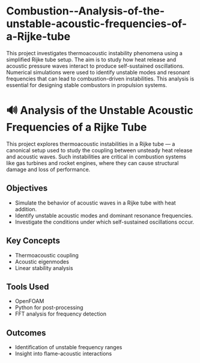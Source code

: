 # Combustion--Analysis-of-the-unstable-acoustic-frequencies-of-a-Rijke-tube
This project investigates thermoacoustic instability phenomena using a simplified Rijke tube setup. The aim is to study how heat release and acoustic pressure waves interact to produce self-sustained oscillations. Numerical simulations were used to identify unstable modes and resonant frequencies that can lead to combustion-driven instabilities. This analysis is essential for designing stable combustors in propulsion systems.

# 🔊 Analysis of the Unstable Acoustic Frequencies of a Rijke Tube

This project explores thermoacoustic instabilities in a Rijke tube — a canonical setup used to study the coupling between unsteady heat release and acoustic waves. Such instabilities are critical in combustion systems like gas turbines and rocket engines, where they can cause structural damage and loss of performance.

## Objectives
- Simulate the behavior of acoustic waves in a Rijke tube with heat addition.
- Identify unstable acoustic modes and dominant resonance frequencies.
- Investigate the conditions under which self-sustained oscillations occur.

## Key Concepts
- Thermoacoustic coupling
- Acoustic eigenmodes
- Linear stability analysis

## Tools Used
- OpenFOAM
- Python for post-processing
- FFT analysis for frequency detection

## Outcomes
- Identification of unstable frequency ranges
- Insight into flame-acoustic interactions
